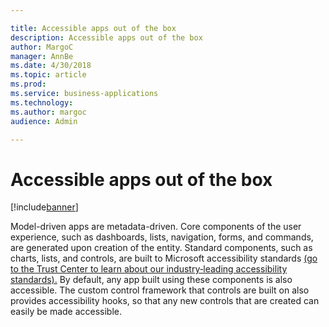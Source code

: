 ```yaml
---

title: Accessible apps out of the box
description: Accessible apps out of the box
author: MargoC
manager: AnnBe
ms.date: 4/30/2018
ms.topic: article
ms.prod: 
ms.service: business-applications
ms.technology: 
ms.author: margoc
audience: Admin

---
```

#  Accessible apps out of the box




[!include[banner](../../../../includes/banner.md)]

Model-driven apps are metadata-driven. Core components of the user experience,
such as dashboards, lists, navigation, forms, and commands, are generated upon
creation of the entity. Standard components, such as charts, lists, and
controls, are built to Microsoft accessibility standards [(go to the Trust
Center to learn about our industry‑leading accessibility
standards).](https://www.microsoft.com/en-us/trustcenter/compliance/accessibility)
By default, any app built using these components is also accessible. The custom
control framework that controls are built on also provides accessibility hooks,
so that any new controls that are created can easily be made accessible.
